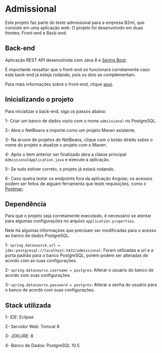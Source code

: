 # Admissional

Este projeto faz parte do teste admissional para a empresa B2ml, que consiste em uma aplicação web.
O projeto foi desenvolvido em duas frentes: Front-end e Back-end.

## Back-end

Aplicação REST API desenvolvida com Java 8 e [Spring Boot](https://spring.io).

É importante ressaltar que o front-end só funcionará corretamente caso este back-end já esteja rodando, pois os dois se complementam.

Para mais informações sobre o front-end, clique [aqui](https://github.com/gabrielrms-Inatel/admissional-frontend).

## Inicializando o projeto

Para inicializar o back-end, siga os passos abaixo:

1- Criar um banco de dados vazio com o nome `admissional` no PostgreSQL.

2- Abra o NetBeans e importe como um projeto Maven existente.

3- Na árvore de projetos do NetBeans, clique com o botão direito sobre o nome do projeto e atualize o projeto com o Maven.

4- Após o item anterior ser finalizado abra a classe principal `AdmissionalApplication.java` e execute a aplicação.

5- Se tudo estiver correto, o projeto já estará rodando.

6- Caso queira testar os endpoints fora da aplicação Angular, os acessos podem ser feitos de alguam ferramenta que teste requisições, como o [Postman](https://www.postman.com).

## Dependência

Para que o projeto seja corretamente executado, é necessário se atentar para algumas configurações no arquivo `application.properties`.

Nele há algumas informações que precisam ser modificadas para o acesso ao banco de dados PostgreSQL.

1- `spring.datasource.url = jdbc:postgresql://localhost:5432/admissional`: Foram utilizadas a url e a porta padrão para o banco PostgreSQL, porém podem ser alteradas de acordo com as suas configurações.

2- `spring.datasource.username = postgres`: Alterar o usuário do banco de acordo com suas configurações.

3- `spring.datasource.password = postgres`: Alterar a senha do usuário para o banco de acordo com suas configurações.

## Stack utilizada

1- IDE: Eclipse

2- Servidor Web: Tomcat 8

3- JDK/JRE: 8

4- Banco de Dados: PostgreSQL 10.5
